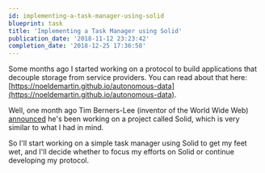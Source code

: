 ```yaml
---
id: implementing-a-task-manager-using-solid
blueprint: task
title: 'Implementing a Task Manager using Solid'
publication_date: '2018-11-12 23:23:42'
completion_date: '2018-12-25 17:36:58'
---
```


Some months ago I started working on a protocol to build applications that decouple storage from service providers. You can read about that here: [https://noeldemartin.github.io/autonomous-data](https://noeldemartin.github.io/autonomous-data).

Well, one month ago Tim Berners-Lee (inventor of the World Wide Web) [announced](https://medium.com/@timberners_lee/one-small-step-for-the-web-87f92217d085) he's been working on a project called Solid, which is very similar to what I had in mind.

So I'll start working on a simple task manager using Solid to get my feet wet, and I'll decide whether to focus my efforts on Solid or continue developing my protocol.
